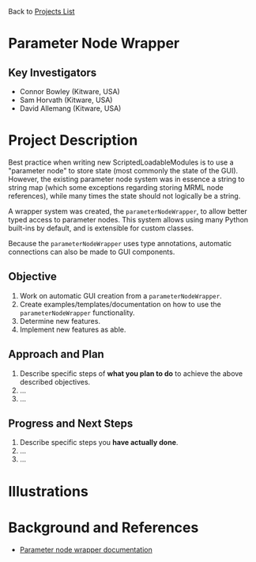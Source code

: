 Back to [Projects List](../../README.md#ProjectsList)

# Parameter Node Wrapper

## Key Investigators

- Connor Bowley (Kitware, USA)
- Sam Horvath (Kitware, USA)
- David Allemang (Kitware, USA)

# Project Description

Best practice when writing new ScriptedLoadableModules is to use a "parameter node" to store state (most commonly the state of the GUI). However, the existing parameter node system was in essence a string to string map (which some exceptions regarding storing MRML node references), while many times the state should not logically be a string.

A wrapper system was created, the `parameterNodeWrapper`, to allow better typed access to parameter nodes. This system allows using many Python built-ins by default, and is extensible for custom classes.

Because the `parameterNodeWrapper` uses type annotations, automatic connections can also be made to GUI components.

## Objective

<!-- Describe here WHAT you would like to achieve (what you will have as end result). -->

1. Work on automatic GUI creation from a `parameterNodeWrapper`.
2. Create examples/templates/documentation on how to use the `parameterNodeWrapper` functionality.
3. Determine new features.
4. Implement new features as able.

## Approach and Plan

<!-- Describe here HOW you would like to achieve the objectives stated above. -->

1. Describe specific steps of **what you plan to do** to achieve the above described objectives.
1. ...
1. ...

## Progress and Next Steps

<!-- Update this section as you make progress, describing of what you have ACTUALLY DONE. If there are specific steps that you could not complete then you can describe them here, too. -->

1. Describe specific steps you **have actually done**.
1. ...
1. ...

# Illustrations

<!-- Add pictures and links to videos that demonstrate what has been accomplished.
![Description of picture](Example2.jpg)
![Some more images](Example2.jpg)
-->

# Background and References

- [Parameter node wrapper documentation](https://slicer.readthedocs.io/en/latest/developer_guide/parameter_nodes.html)
